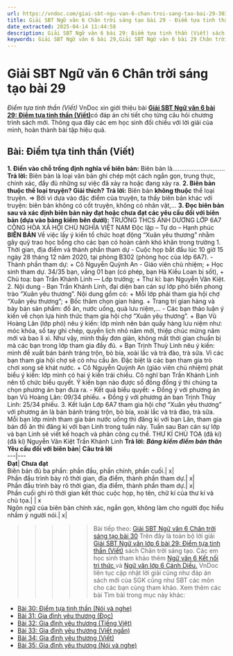 ```yaml
---
url: https://vndoc.com/giai-sbt-ngu-van-6-chan-troi-sang-tao-bai-29-303866
title: Giải SBT Ngữ văn 6 Chân trời sáng tạo bài 29 - Điểm tựa tinh thần (Viết) - VnDoc.com
date_extracted: 2025-04-14 11:44:58
description: Giải SBT Ngữ văn 6 bài 29: Điểm tựa tinh thần (Viết) sách Chân trời sáng tạo với cuộc sống có đáp án chi tiết cho các bạn cùng tham khảo.
keywords: Giải SBT Ngữ văn 6 bài 29,Giải SBT Ngữ văn 6 bài 29 Chân trời sáng tạo,Giải sách bài tập Ngữ văn CTST lớp 6,Ngữ văn lớp 6 Chân trời sáng tạo,giải bài tập ngữ văn lớp 6,bài Điểm tựa tinh thần (Viết)
---
```


# Giải SBT Ngữ văn 6 Chân trời sáng tạo bài 29
 _Điểm tựa tinh thần \(Viết\)_
VnDoc xin giới thiệu bài [**Giải SBT Ngữ văn 6 bài 29: Điểm tựa tinh thần \(Viết\)**](<https://vndoc.com/giai-sbt-ngu-van-6-chan-troi-sang-tao-bai-29-303866>)có đáp án chi tiết cho từng câu hỏi chương trình sách mới. Thông qua đây các em học sinh đối chiếu với lời giải của mình, hoàn thành bài tập hiệu quả.
## Bài: Điểm tựa tinh thần \(Viết\)
**1\. Điền vào chỗ trồng định nghĩa về biên bản:**
Biên bản là..............................
**Trả lời:**
Biên bản là loại văn bản ghi chép một cách ngắn gọn, trung thực, chính xác, đầy đủ những sự việc đã xảy ra hoặc đang xảy ra.
**2\. Biên bản thuộc thể loại truyện? Giải thích?**
**Trả lời:**
Biên bản **không thuộc** thể loại truyện.
=> Bởi vì dựa vào đặc điểm của truyện, ta thấy biên bản khác với truyện: biên bản không có cốt truyện, không có nhân vật,…
**3\. Đọc biên bản sau và xác định biên bản này đạt hoặc chưa đạt các yêu cầu đối với biên bản \(dựa vào bảng kiếm bên dưới\):**
TRƯỜNG THCS ÁNH DƯƠNG
LỚP 6A7
CỘNG HÒA XÃ HỘI CHỦ NGHĨA VIỆT NAM
Độc lập – Tự do – Hạnh phúc
**BIÊN BẢN**
Về việc lấy ý kiến tổ chức hoạt động “Xuân yêu thương” nhằm gây quỹ trao học bổng cho các bạn có hoàn cảnh khó khăn trong trường
1\. Thời gian, địa điểm và thành phần tham dự
\- Cuộc họp bắt đầu lúc 10 giờ 15 ngày 28 tháng 12 năm 2020, tại phòng B302 \(phòng học của lớp 6A7\).
\- Thành phần tham dự:
\+ Cô Nguyễn Quỳnh An - Giáo viên chủ nhiệm;
\+ Học sinh tham dự. 34/35 bạn, vắng 01 bạn \(có phép, bạn Hà Kiều Loan bị sốt\),
\+ Chủ toạ: bạn Trần Khánh Linh — Lớp trưởng;
\+ Thư kí: bạn Nguyễn Văn Kiệt.
2\. Nội dung
\- Bạn Trần Khánh Linh, đại diện ban cán sự lớp phó biến phong trào “Xuân yêu thương”. Nội dung gồm có:
\+ Mỗi lớp phải tham gia hội chợ “Xuân yêu thương”;
\+ Bốc thăm chọn gian hàng.
\+ Trang trí gian hàng và bày bán sản phẩm: đồ ăn, nước uống, quà lưu niệm,...
\- Các bạn thảo luận ý kiến về chọn lựa hình thức tham gia hội chợ “Xuân yêu thương”.
\+ Bạn Vũ Hoàng Lân \(lớp phó\) nêu ý kiến: lớp mình nên bán quầy hàng lưu niệm như: móc khóa, số tay ghi chép, quyền lịch nhỏ năm mới, thiệp chúc mừng năm mới và bao lì xì. Như vậy, mình thấy đơn giản, không mất thời gian chuẩn bị mà các bạn trong lớp tham gia đầy đủ.
\+ Bạn Trịnh Thuỳ Linh nêu ý kiến: mình đề xuất bán bánh tráng trộn, bò bía, xoài lắc và trà đào, trà sữa. Vì các bạn tham gia hội chợ sẽ có nhu cầu ăn. Đặc biệt là các bạn tham gia trò chơi xong sẽ khát nước.
\+ Cô Nguyễn Quỳnh An \(giáo viên chủ nhiệm\) phát biểu ý kiến: lớp mình có hai ý kiến trái chiều. Cô nghĩ bạn Trần Khánh Linh nên tổ chức biểu quyết. Ý kiến bạn nào được số đông đồng ý thì chúng ta chọn phương án bạn đưa ra.
\- Kết quả biểu quyết:
\+ Đồng ý với phương án bạn Vũ Hoàng Lân: 09/34 phiếu.
\+ Đồng ý với phương án bạn Trịnh Thùy Linh: 25/34 phiếu.
3\. Kết luận
Lớp 6A7 tham gia hội chợ “Xuân yêu thương” với phương án là bán bánh tráng trộn, bò bía, xoài lắc và trà đào, trà sữa. Mỗi bạn lớp mình tham gia bán nước uống thì đăng kí với bạn Lân, tham gia bán đồ ăn thì đăng kí với bạn Linh trong tuần này. Tuần sau Ban cán sự lớp và bạn Linh sẽ viết kế hoạch và phân công cụ thể.
THƯ KÍ CHỦ TOẠ
\(đã kí\) \(đã kí\)
Nguyễn Văn Kiệt Trần Khánh Linh
**Trả lời:**
_**Bảng kiểm điểm bản thân**_
**Yêu cầu đối với biên bản**| **Câu trả lời**  
---|---  
**Đạt**| **Chưa đạt**  
Biên bản đủ ba phần: phần đầu, phần chính, phần cuối.| x|   
Phần đầu trình bày rõ thời gian, địa điểm, thành phần tham dự.| x|   
Phần đầu trình bày rõ thời gian, địa điểm, thành phần tham dự.| x|   
Phần cuối ghi rõ thời gian kết thúc cuộc họp, họ tên, chữ kí của thư kí và chủ tọa.| | x  
Ngôn ngữ của biên bản chính xác, ngắn gọn, không làm cho người đọc hiểu nhầm ý người nói.| x|   
>>>>> Bài tiếp theo: [Giải SBT Ngữ văn 6 Chân trời sáng tạo bài 30](<https://vndoc.com/giai-sbt-ngu-van-6-chan-troi-sang-tao-bai-30-303867>)
Trên đây là toàn bộ lời giải [Giải SBT Ngữ văn lớp 6 bài 29: Điểm tựa tinh thần \(Viết\)](<https://vndoc.com/giai-sbt-ngu-van-6-chan-troi-sang-tao-bai-29-303866>) sách Chân trời sáng tạo. Các em học sinh tham khảo thêm [Ngữ văn 6 Kết nối tri thức ](<https://vndoc.com/mon-ngu-van-lop6>)và [Ngữ văn lớp 6 Cánh Diều.](<https://vndoc.com/ngu-van-6-sach-canh-dieu>) VnDoc liên tục cập nhật lời giải cũng như đáp án sách mới của SGK cũng như SBT các môn cho các bạn cùng tham khảo.
Xem thêm các bài Tìm bài trong mục này khác:
  * [Bài 30: Điểm tựa tinh thần \(Nói và nghe\)](</giai-sbt-ngu-van-6-chan-troi-sang-tao-bai-30-303867>)
  * [Bài 31: Gia đình yêu thương \(Đọc\)](</giai-sbt-ngu-van-6-chan-troi-sang-tao-bai-31-303876>)
  * [Bài 32: Gia đình yêu thương \(Tiếng Việt\)](</giai-sbt-ngu-van-6-chan-troi-sang-tao-bai-32-303877>)
  * [Bài 33: Gia đình yêu thương \(Viết ngắn\)](</giai-sbt-ngu-van-6-chan-troi-sang-tao-bai-33-303878>)
  * [Bài 34: Gia đình yêu thương \(Viết\)](</giai-sbt-ngu-van-6-chan-troi-sang-tao-bai-34-303879>)
  * [Bài 35: Gia đình yêu thương \(Nói và nghe\)](</giai-sbt-ngu-van-6-chan-troi-sang-tao-bai-35-303881>)

